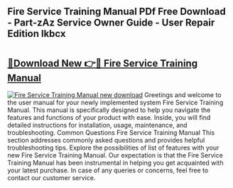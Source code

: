 ## Fire Service Training Manual PDf Free Download - Part-zAz Service Owner Guide - User Repair Edition lkbcx

# <h2><a href="http://cf24503.oget.top/?id=Fire+Service+Training+Manual">🔗Download New 👉🔴 Fire Service Training Manual</a></h2>

[![Fire Service Training Manual new download](https://i.imgur.com/5g1atiW.png)](http://cf24503.oget.top/?id=Fire+Service+Training+Manual)
Greetings and welcome to the user manual for your newly implemented system Fire Service Training Manual. This manual is specifically designed to help you navigate the features and functions of your product with ease. Inside, you will find detailed instructions for installation, usage, maintenance, and troubleshooting. Common Questions Fire Service Training Manual This section addresses commonly asked questions and provides helpful troubleshooting tips. Explore the possibilities of list of features with your new Fire Service Training Manual. Our expectation is that the Fire Service Training Manual has been instrumental in helping you get acquainted with your latest purchase. In case of any queries or concerns, feel free to contact our customer service.
